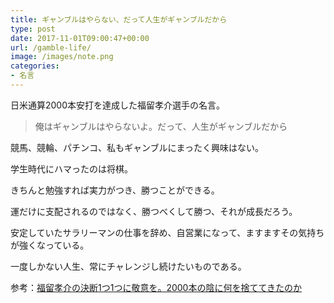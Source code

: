 ```yaml
---
title: ギャンブルはやらない、だって人生がギャンブルだから
type: post
date: 2017-11-01T09:00:47+00:00
url: /gamble-life/
image: /images/note.png
categories:
- 名言
---
```


日米通算2000本安打を達成した福留孝介選手の名言。

>俺はギャンブルはやらないよ。だって、人生がギャンブルだから

競馬、競輪、パチンコ、私もギャンブルにまったく興味はない。

学生時代にハマったのは将棋。

きちんと勉強すれば実力がつき、勝つことができる。

運だけに支配されるのではなく、勝つべくして勝つ、それが成長だろう。

安定していたサラリーマンの仕事を辞め、自営業になって、ますますその気持ちが強くなっている。

一度しかない人生、常にチャレンジし続けたいものである。

参考：[福留孝介の決断1つ1つに敬意を。2000本の陰に何を捨ててきたのか](https://number.bunshun.jp/articles/-/825943)